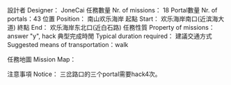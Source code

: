 設計者 Designer： JoneCai
任務數量 Nr. of missions： 18
Portal數量 Nr. of portals：43
位置 Position： 南山欢乐海岸
起點 Start： 欢乐海岸南口(近滨海大道)
終點 End： 欢乐海岸东北口(近白石路)
任務性質 Property of missions：answer "y", hack
典型完成時閒 Typical duration required：
建議交通方式 Suggested means of transportation：walk

任務地圖 Mission Map：

注意事項 Notice：
三岔路口的三个portal需要hack4次。